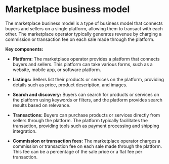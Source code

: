 # Marketplace business model

The marketplace business model is a type of business model that connects buyers and sellers on a single platform, allowing them to transact with each other. The marketplace operator typically generates revenue by charging a commission or transaction fee on each sale made through the platform.

**Key components:**

* **Platform:** The marketplace operator provides a platform that connects buyers and sellers. This platform can take various forms, such as a website, mobile app, or software platform.

* **Listings:** Sellers list their products or services on the platform, providing details such as price, product description, and images.

* **Search and discovery:** Buyers can search for products or services on the platform using keywords or filters, and the platform provides search results based on relevance.

* **Transactions:** Buyers can purchase products or services directly from sellers through the platform. The platform typically facilitates the transaction, providing tools such as payment processing and shipping integration.

* **Commission or transaction fees:** The marketplace operator charges a commission or transaction fee on each sale made through the platform. This fee can be a percentage of the sale price or a flat fee per transaction.
